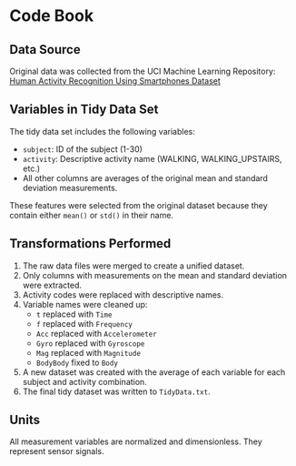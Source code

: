 # Code Book

## Data Source

Original data was collected from the UCI Machine Learning Repository:
[Human Activity Recognition Using Smartphones Dataset](http://archive.ics.uci.edu/ml/datasets/Human+Activity+Recognition+Using+Smartphones)

## Variables in Tidy Data Set

The tidy data set includes the following variables:

- `subject`: ID of the subject (1-30)
- `activity`: Descriptive activity name (WALKING, WALKING_UPSTAIRS, etc.)
- All other columns are averages of the original mean and standard deviation measurements.

These features were selected from the original dataset because they contain either `mean()` or `std()` in their name.

## Transformations Performed

1. The raw data files were merged to create a unified dataset.
2. Only columns with measurements on the mean and standard deviation were extracted.
3. Activity codes were replaced with descriptive names.
4. Variable names were cleaned up:
   - `t` replaced with `Time`
   - `f` replaced with `Frequency`
   - `Acc` replaced with `Accelerometer`
   - `Gyro` replaced with `Gyroscope`
   - `Mag` replaced with `Magnitude`
   - `BodyBody` fixed to `Body`
5. A new dataset was created with the average of each variable for each subject and activity combination.
6. The final tidy dataset was written to `TidyData.txt`.

## Units

All measurement variables are normalized and dimensionless. They represent sensor signals.

